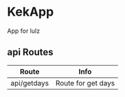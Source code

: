 # KekApp
App for lulz

## api Routes

| Route | Info |
| ------ | ------ |
| api/getdays | Route for get days |